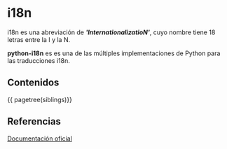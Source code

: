 
# i18n

i18n es una abreviación de ***'InternationalizatioN'***,
cuyo nombre tiene 18 letras entre la I y la N. 

**python-i18n** es es una de las múltiples implementaciones de Python para las traducciones i18n.

## Contenidos


{{ pagetree(siblings)}}

## Referencias

[Documentación oficial](https://pypi.org/project/python-i18n/)




